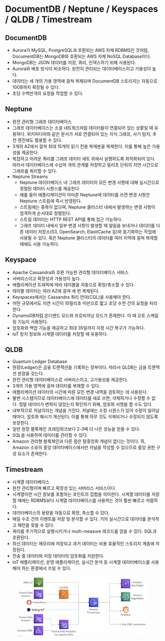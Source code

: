 # DocumentDB / Neptune / Keyspaces / QLDB / Timestream

## DocumentDB

* Aurora가 MySQL, PostgreSQL과 호환되는 AWS 자체 RDBMS인 것처럼, DocumentDB는 MongoDB와 호환되는 AWS 자체 NoSQL Database이다.
* MongoDB는 JSON 데이터를 저장, 쿼리, 인덱스하기 위해 사용된다.
* Aurora와 배포 방식이 비슷하다. 완전히 관리되는 데이터베이스이고 가용성이 높다.
* 데이터는 세 개의 가용 영역에 걸쳐 복제되며 DocumentDB 스토리지는 자동으로 10GB까지 확장될 수 있다.
* 초당 수백만개의 요청을 작업할 수 있다.

## Neptune

* 완전 관리형 그래프 데이터베이스
* 그래프 데이터베이스는 소셜 네트워크처럼 데이터들이 연결되어 있는 상황일 때 유용하다. 위키피디아와 같은 문서가 서로 연결되어 있는 지식 그래프, 사기 탐지, 추천 엔진에도 활용할 수 있다.
* 3개의 AZ에서 걸쳐 최대 15개의 읽기 전용 복제본을 복제한다. 이를 통해 높은 가용성을 제공한다.
* 복잡하고 어려운 쿼리를 그래프 데이터 세트 위에서 실행하도록 최적화되어 있다. 따라서 데이터베이스에 수십억 개의 관계를 저장하고 밀리초 단위의 지연 시간으로 그래프를 쿼리할 수 있다.
* Neptune Streams
  * Neptune 데이터베이스 내 그래프 데이터의 모든 변경 사항에 대해 실시간으로 정렬된 데이터 시퀀스를 제공한다
  * 예를 들어 애플리케이션이 아마존 Neptune에 데이터를 쓰면 변경 사항은 Neptune 스트림에 즉시 반영된다.
  * 스트림에는 중복이 없으며, Neptune 클러스터 내에서 발생하는 변경 사항이 엄격하게 순서대로 정렬된다.
  * 스트림 데이터는 HTTP REST API를 통해 접근 가능하다.
  * 그래프 데이터 내에서 일부 변경 사항이 발생할 때 알림을 보내거나 데이터를 다른 데이터 저장소(S3, OpenSearch, ElastiCache 등)와 동기화하는 작업에 사용될 수 있다. 혹은 Neptune 클러스터의 데이터를 여러 지역에 걸쳐 복제할 때에도 사용 가능하다.

## Keyspace

* Apache Cassandra와 호환 가능한 관리형 데이터베이스 서비스
* 서버리스이고 확장성과 가용성이 높다.
* 애플리케이션 트래픽에 따라 테이블을 자동으로 확장/축소할 수 있다.
* 테이블 데이터는 여러 AZ에 걸쳐 세 번 복제된다.
* Keyspaces에서는 Cassandra 쿼리 언어(CQL)을 사용해야 한다.
* 어떤 규모에서도 지연 시간이 10밀리초 미만으로 짧고 초당 수천 건의 요청을 처리한다.
* DynamoDB처럼 온디맨드 모드와 프로비저닝 모드가 존재한다. 이 때 오토 스케일링 기능이 사용된다.
* 암호화와 백업 기능을 제공하고 최대 35일까지 지정 시간 복구가 가능하다.
* IoT 장치 정보와 시계열 데이터를 저장할 때 유용하다.

## QLDB

* Quantum Ledger Database
* 원장(Ledger)은 금융 트랜잭션을 기록하는 장부이다. 따라서 QLDB는 금융 트랜잭션 원장을 갖는다.
* 완전 관리형 데이터베이스로 서버리스이고, 고가용성을 제공한다.
* &#x20;3개의 가용 영역에 걸쳐 데이터를 복제할 수 있다.
* 애플리케이션 데이터의 시간에 따른 모든 변경 내역을 검토하는 데 사용된다.
* 불변 시스템이므로 데이터베이스에 데이터를 새로 쓰면, 삭제하거나 수정할 수 없다. 정말 데이터가 변하지 않았는지 확인하기 위해, 암호화 서명을 할 수도 있다.
* 내부적으로 저널이라는 개념을 가진다. 저널에는 수정 시퀀스가 있어 수정이 일어날 때마다, 암호화 해시가 계산된다. 이를 통해 아무 것도 삭제되거나 수정되지 않도록 보장한다.
* 일반 원장 블록체인 프레임워크보다 2-3배 더 나은 성능을 얻을 수 있다.
* SQL을 사용하여 데이터를 관리할 수 있다.
* Amazon 관리형 블록체인과 다른 점은 탈중앙화 개념이 없다는 것이다. 즉, Amazon 소유의 중앙 데이터베이스에서만 저널을 작성할 수 있으므로 중앙 권한 구성 요소가 존재한다.

## Timestream

* 시계열 데이터베이스
* 완전 관리형이며 빠르고 확장성 있는 서버리스 서비스이다.
* 시계열이란 시간 정보를 포함하는 포인트의 집합을 의미한다. 시계열 데이터를 저장할 때에는 RDBMS보다 시계열 데이터베이스를 사용하는 것이 훨씬 빠르고 저렴하다.
* 데이터베이스의 용량을 자동으로 확장, 축소할 수 있다.
* 매일 수조 건의 이벤트를 저장 및 분석할 수 있다. 거의 실시간으로 데이터를 분석하고 패턴을 찾을 수 있다.
* 쿼리를 주기적으로 실행시키거나 multi-measure 레코드를 얻을 수 있다. SQL과 호환된다.
* 최신 데이터는 메모리에 저장되고 과거 데이터는 비용 효율적인 스토리지 계층에 저장된다.
* 전송 중 데이터와 저장 데이터의 암호화를 지원한다.
* IoT 애플리케이션, 운영 애플리케이션, 실시간 분석 등 시계열 데이터베이스를 사용해야 하는 환경에서 쓰일 수 있다.

<figure><img src="../.gitbook/assets/image (193).png" alt=""><figcaption></figcaption></figure>
